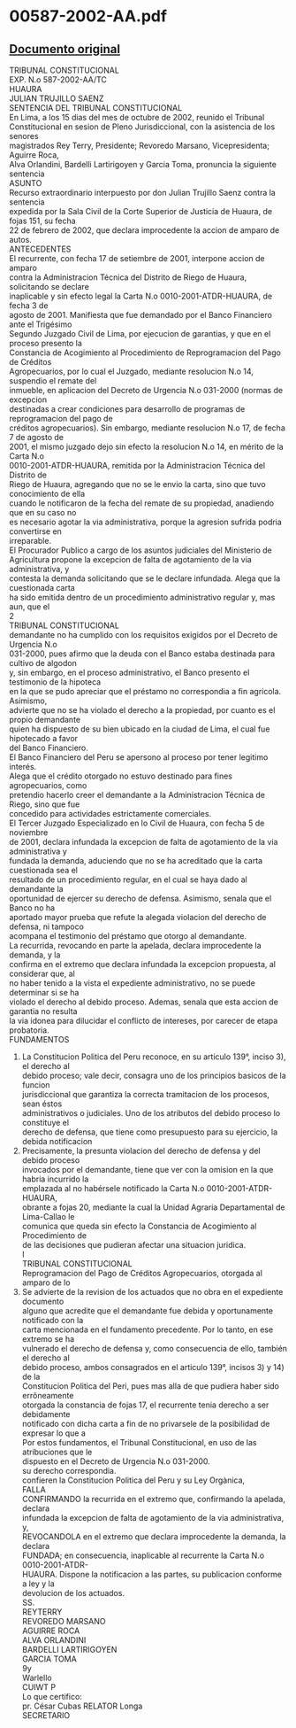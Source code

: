 
00587-2002-AA.pdf
=================
  
[Documento original](https://tc.gob.pe/jurisprudencia/2003/00587-2002-AA.pdf)  
---  
TRIBUNAL CONSTITUCIONAL  
EXP. N.o 587-2002-AA/TC  
HUAURA  
JULIAN TRUJILLO SAENZ  
SENTENCIA DEL TRIBUNAL CONSTITUCIONAL  
En Lima, a los 15 dias del mes de octubre de 2002, reunido el Tribunal  
Constitucional en sesion de Pleno Jurisdiccional, con la asistencia de los senores  
magistrados Rey Terry, Presidente; Revoredo Marsano, Vicepresidenta; Aguirre Roca,  
Alva Orlandini, Bardelli Lartirigoyen y Garcia Toma, pronuncia la siguiente sentencia  
ASUNTO  
Recurso extraordinario interpuesto por don Julian Trujillo Saenz contra la sentencia  
expedida por la Sala Civil de la Corte Superior de Justicia de Huaura, de fojas 151, su fecha  
22 de febrero de 2002, que declara improcedente la accion de amparo de autos.  
ANTECEDENTES  
El recurrente, con fecha 17 de setiembre de 2001, interpone accion de amparo  
contra la Administracion Técnica del Distrito de Riego de Huaura, solicitando se declare  
inaplicable y sin efecto legal la Carta N.o 0010-2001-ATDR-HUAURA, de fecha 3 de  
agosto de 2001. Manifiesta que fue demandado por el Banco Financiero ante el Trigésimo  
Segundo Juzgado Civil de Lima, por ejecucion de garantias, y que en el proceso presento la  
Constancia de Acogimiento al Procedimiento de Reprogramacion del Pago de Créditos  
Agropecuarios, por lo cual el Juzgado, mediante resolucion N.o 14, suspendio el remate del  
inmueble, en aplicacion del Decreto de Urgencia N.o 031-2000 (normas de excepcion  
destinadas a crear condiciones para desarrollo de programas de reprogramacion del pago de  
créditos agropecuarios). Sin embargo, mediante resolucion N.o 17, de fecha 7 de agosto de  
2001, el mismo juzgado dejo sin efecto la resolucion N.o 14, en mérito de la Carta N.o  
0010-2001-ATDR-HUAURA, remitida por la Administracion Técnica del Distrito de  
Riego de Huaura, agregando que no se le envio la carta, sino que tuvo conocimiento de ella  
cuando le notificaron de la fecha del remate de su propiedad, anadiendo que en su caso no  
es necesario agotar la via administrativa, porque la agresion sufrida podria convertirse en  
irreparable.  
El Procurador Publico a cargo de los asuntos judiciales del Ministerio de  
Agricultura propone la excepcion de falta de agotamiento de la via administrativa, y  
contesta la demanda solicitando que se le declare infundada. Alega que la cuestionada carta  
ha sido emitida dentro de un procedimiento administrativo regular y, mas aun, que el  
2  
TRIBUNAL CONSTITUCIONAL  
demandante no ha cumplido con los requisitos exigidos por el Decreto de Urgencia N.o  
031-2000, pues afirmo que la deuda con el Banco estaba destinada para cultivo de algodon  
y, sin embargo, en el proceso administrativo, el Banco presento el testimonio de la hipoteca  
en la que se pudo apreciar que el préstamo no correspondia a fin agricola. Asimismo,  
advierte que no se ha violado el derecho a la propiedad, por cuanto es el propio demandante  
quien ha dispuesto de su bien ubicado en la ciudad de Lima, el cual fue hipotecado a favor  
del Banco Financiero.  
El Banco Financiero del Peru se apersono al proceso por tener legitimo interés.  
Alega que el crédito otorgado no estuvo destinado para fines agropecuarios, como  
pretendio hacerlo creer el demandante a la Administracion Técnica de Riego, sino que fue  
concedido para actividades estrictamente comerciales.  
El Tercer Juzgado Especializado en lo Civil de Huaura, con fecha 5 de noviembre  
de 2001, declara infundada la excepcion de falta de agotamiento de la via administrativa y  
fundada la demanda, aduciendo que no se ha acreditado que la carta cuestionada sea el  
resultado de un procedimiento regular, en el cual se haya dado al demandante la  
oportunidad de ejercer su derecho de defensa. Asimismo, senala que el Banco no ha  
aportado mayor prueba que refute la alegada violacion del derecho de defensa, ni tampoco  
acompana el testimonio del préstamo que otorgo al demandante.  
La recurrida, revocando en parte la apelada, declara improcedente la demanda, y la  
confirma en el extremo que declara infundada la excepcion propuesta, al considerar que, al  
no haber tenido a la vista el expediente administrativo, no se puede determinar si se ha  
violado el derecho al debido proceso. Ademas, senala que esta accion de garantia no resulta  
la via idonea para dilucidar el conflicto de intereses, por carecer de etapa probatoria.  
FUNDAMENTOS  
1. La Constitucion Politica del Peru reconoce, en su articulo 139°, inciso 3), el derecho al  
debido proceso; vale decir, consagra uno de los principios basicos de la funcion  
jurisdiccional que garantiza la correcta tramitacion de los procesos, sean éstos  
administrativos o judiciales. Uno de los atributos del debido proceso lo constituye el  
derecho de defensa, que tiene como presupuesto para su ejercicio, la debida notificacion  
2. Precisamente, la presunta violacion del derecho de defensa y del debido proceso  
invocados por el demandante, tiene que ver con la omision en la que habria incurrido la  
emplazada al no habérsele notificado la Carta N.o 0010-2001-ATDR-HUAURA,  
obrante a fojas 20, mediante la cual la Unidad Agraria Departamental de Lima-Callao le  
comunica que queda sin efecto la Constancia de Acogimiento al Procedimiento de  
de las decisiones que pudieran afectar una situacion juridica.  
l  
TRIBUNAL CONSTITUCIONAL  
Reprogramacion del Pago de Créditos Agropecuarios, otorgada al amparo de lo  
3. Se advierte de la revision de los actuados que no obra en el expediente documento  
alguno que acredite que el demandante fue debida y oportunamente notificado con la  
carta mencionada en el fundamento precedente. Por lo tanto, en ese extremo se ha  
vulnerado el derecho de defensa y, como consecuencia de ello, también el derecho al  
debido proceso, ambos consagrados en el articulo 139°, incisos 3) y 14) de la  
Constitucion Politica del Peri, pues mas alla de que pudiera haber sido errôneamente  
otorgada la constancia de fojas 17, el recurrente tenia derecho a ser debidamente  
notificado con dicha carta a fin de no privarsele de la posibilidad de expresar lo que a  
Por estos fundamentos, el Tribunal Constitucional, en uso de las atribuciones que le  
dispuesto en el Decreto de Urgencia N.o 031-2000.  
su derecho correspondia.  
confieren la Constitucion Politica del Peru y su Ley Orgànica,  
FALLA  
CONFIRMANDO la recurrida en el extremo que, confirmando la apelada, declara  
infundada la excepcion de falta de agotamiento de la via administrativa, y,  
REVOCANDOLA en el extremo que declara improcedente la demanda, la declara  
FUNDADA; en consecuencia, inaplicable al recurrente la Carta N.o 0010-2001-ATDR-  
HUAURA. Dispone la notificacion a las partes, su publicacion conforme a ley y la  
devolucion de los actuados.  
SS.  
REYTERRY  
REVOREDO MARSANO  
AGUIRRE ROCA  
ALVA ORLANDINI  
BARDELLI LARTIRIGOYEN  
GARCIA TOMA  
9y  
Warlello  
CUIWT P  
Lo que certifico:  
pr. César Cubas RELATOR Longa  
SECRETARIO
